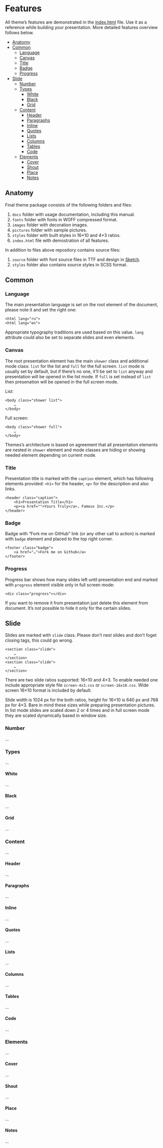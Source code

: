 # Features

All theme’s features are demonstrated in the [index.html](../index.html) file. Use it as a reference while building your presentation. More detailed features overview follows below.

- [Anatomy](#anatomy)
- [Common](#common)
	- [Language](#language)
	- [Canvas](#canvas)
	- [Title](#title)
	- [Badge](#badge)
	- [Progress](#progress)
- [Slide](#slide)
	- [Number](#number)
	- [Types](#types)
		- [White](#white)
		- [Black](#black)
		- [Grid](#grid)
	- [Content](#content)
		- [Header](#header)
		- [Paragraphs](#paragraphs)
		- [Inline](#inline)
		- [Quotes](#quotes)
		- [Lists](#lists)
		- [Columns](#columns)
		- [Tables](#tables)
		- [Code](#code)
	- [Elements](#elements)
		- [Cover](#cover)
		- [Shout](#shout)
		- [Place](#place)
		- [Notes](#notes)

## Anatomy

Final theme package consists of the following folders and files:

1. `docs` folder with usage documentation, including this manual.
2. `fonts` folder with fonts in WOFF compressed format.
3. `images` folder with decoration images.
4. `pictures` folder with sample pictures.
5. `styles` folder with built styles in 16×10 and 4×3 ratios.
6. `index.html` file with demostration of all features.

In addition to files above repository contains source files:

1. `source` folder with font source files in TTF and design in [Sketch](http://bohemiancoding.com/sketch/).
2. `styles` folder also contains source styles in SCSS format.

## Common

### Language

The main presentation language is set on the root element of the document, please note it and set the right one:

	<html lang="ru">
	<html lang="en">

Appropriate typography traditions are used based on this value. `lang` attribute could also be set to separate slides and even elements.

### Canvas

The root presentation element has the main `shower` class and additional mode class: `list` for the list and `full` for the full screen. `list` mode is usually set by default, but if there’s no one, it’ll be set to `list` anyway and presentation will be opened in the list mode. If `full` is set instead of `list` then presenation will be opened in the full screen mode.

List:

	<body class="shower list">
		…
	</body>

Full screen:

	<body class="shower full">
		…
	</body>

Themes’s architecture is based on agreement that all presentation elements are nested in `shower` element and mode classes are hiding or showing needed element depending on current mode.

### Title

Presentation title is marked with the `caption` element, which has following elements provided: `<h1>` for the header, `<p>` for the description and also links.

	<header class="caption">
		<h1>Presentation Title</h1>
		<p><a href="">Yours Truly</a>, Famous Inc.</p>
	</header>

### Badge

Badge with “Fork me on GitHub” link (or any other call to action) is marked with `badge` element and placed to the top right corner.

	<footer class="badge">
		<a href="…">Fork me on Github</a>
	</footer>

### Progress

Progress bar shows how many slides left until presentation end and marked with `progress` element visible only in full screen mode:

	<div class="progress"></div>

If you want to remove it from presentation just delete this element from document. It’s not possible to hide it only for the certain slides.

## Slide

Slides are marked with `slide` class. Please don’t nest slides and don’t foget closing tags, this could go wrong.

	<section class="slide">
		…
	</section>
	<section class="slide">
		…
	</section>

There are two slide ratios supported: 16×10 and 4×3. To enable needed one include appropriate style file `screen-4x3.css` or `screen-16x10.css`. Wide screen 16×10 format is included by default.

Slide width is 1024 px for the both ratios, height for 16×10 is 640 px and 768 px for 4×3. Bare in mind these sizes while preparing presentation pictures. In list mode slides are scaled down 2 or 4 times and in full screen mode they are scaled dynamically based in window size.

### Number

…

### Types

…

#### White

…

#### Black

…

#### Grid

…

### Content

…

#### Header

…

#### Paragraphs

…

#### Inline

…

#### Quotes

…

#### Lists

…

#### Columns

…

#### Tables

…

#### Code

…

### Elements

…

#### Cover

…

#### Shout

…

#### Place

…

#### Notes

…
